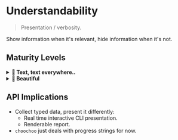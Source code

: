# Understandability

> Presentation / verbosity.

Show information when it's relevant, hide information when it's not.

## Maturity Levels

<details>
<summary><b>📃 Text, text everywhere..</b></summary>
<div style="margin-left: 18px;">

Show the user 200 MB of uncoloured logs per minute.

```text
2021-02-21T15:13:01.123 | Debug | my::krate::module | Starting application.
2021-02-21T15:13:01.325 | Info | another::krate::module | Connecting to server.
2021-02-21T15:13:01.500 | Debug | third::krate::module | Resolving DNS for `some.domain.com`.
2021-02-21T15:13:01.531 | Debug | someones::krate::module | Looking up name server for `some.domain.com`
2021-02-21T15:13:01.570 | Debug | third::krate::module | DNS Resolved to 1.2.3.4
..
```

</div>
</details>

<details>
<summary><b>🎨 Beautiful</b></summary>
<div style="margin-left: 18px;">

The ultimate complexity is simplicity.

* Show progress detail for current step, hide detail when it's done.
* Highlight important information, dim contextual information.

</div>
</details>

## API Implications

* Collect typed data, present it differently:
    - Real time interactive CLI presentation.
    - Renderable report.
* `choochoo` just deals with progress strings for now.

